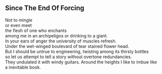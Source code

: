 Since The End Of Forcing
------------------------
Not to mingle  
or even meet  
the flesh of one who enchants  
among me in an archipeligos or drinking to a giant.  
In your ears of anger the university of muscles refresh.  
Under the wet-winged boulevard of tear stained flower head.  
But I should be untrue to engineering, twisting among its thirsty bottles  
so let us attempt to tell a story without overtone redundancies.  
They undulated it with windy guitars. Around the heights I like to imbue like a inevitable book.  
